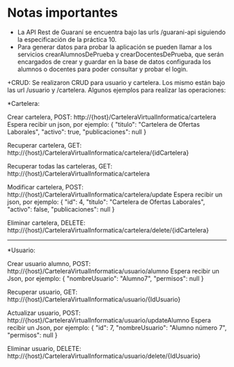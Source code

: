 Notas importantes
==================

+ La API Rest de Guaraní se encuentra bajo las urls /guarani-api siguiendo la especificación de la práctica 10.
+ Para generar datos para probar la aplicación se pueden llamar a los servicios crearAlumnosDePrueba y crearDocentesDePrueba, que serán encargados de crear y guardar en la base de datos configurada los alumnos o docentes para poder consultar y probar el login.

+CRUD: Se realizaron CRUD para usuario y cartelera. Los mismo están bajo las url /usuario y /cartelera.
Algunos ejemplos para realizar las operaciones:

*Cartelera:

Crear cartelera, POST:
http://{host}/CarteleraVirtualInformatica/cartelera
Espera recibir un json, por ejemplo:
{
	"titulo": "Cartelera de Ofertas Laborales",
	"activo": true,
	"publicaciones": null
}

Recuperar cartelera, GET:
http://{host}/CarteleraVirtualInformatica/cartelera/{idCartelera}

Recuperar todas las carteleras, GET:
http://{host}/CarteleraVirtualInformatica/cartelera

Modificar cartelera, POST:
http://{host}/CarteleraVirtualInformatica/cartelera/update
Espera recibir un json, por ejemplo:
{
"id": 4,
"titulo": "Cartelera de Ofertas Laborales",
"activo": false,
"publicaciones": null
}

Eliminar cartelera, DELETE:
http://{host}/CarteleraVirtualInformatica/cartelera/delete/{idCartelera}

---------------------------------------
*Usuario:

Crear usuario alumno, POST:
http://{host}/CarteleraVirtualInformatica/usuario/alumno
Espera recibir un Json, por ejemplo:
{
	"nombreUsuario": "Alumno7",
	"permisos": null
}

Recuperar usuario, GET:
http://{host}/CarteleraVirtualInformatica/usuario/{IdUsuario}

Actualizar usuario, POST:
http://{host}/CarteleraVirtualInformatica/usuario/updateAlumno
Espera recibir un Json, por ejemplo:
{
"id": 7,
"nombreUsuario": "Alumno número 7",
"permisos": null
}

Eliminar usuario, DELETE:
http://{host}/CarteleraVirtualInformatica/usuario/delete/{IdUsuario}






